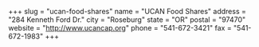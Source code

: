 +++
slug = "ucan-food-shares"
name = "UCAN Food Shares"
address = "284 Kenneth Ford Dr."
city = "Roseburg"
state = "OR"
postal = "97470"
website = "http://www.ucancap.org"
phone = "541-672-3421"
fax = "541-672-1983"
+++
